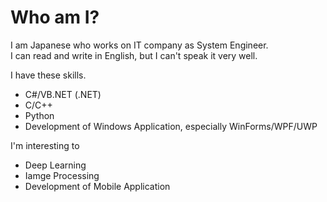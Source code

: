 # Who am I?

I am Japanese who works on IT company as System Engineer.  
I can read and write in English, but I can't speak it very well.

I have these skills.

* C#/VB.NET (.NET)
* C/C++
* Python
* Development of Windows Application, especially WinForms/WPF/UWP

I'm interesting to

* Deep Learning
* Iamge Processing
* Development of Mobile Application
